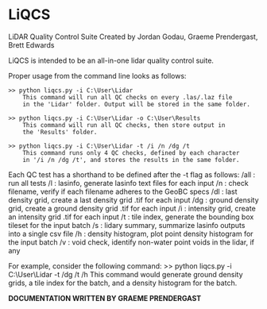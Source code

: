# LiQCS
LiDAR Quality Control Suite
Created by Jordan Godau, Graeme Prendergast, Brett Edwards

LiQCS is intended to be an all-in-one lidar quality control suite.

Proper usage from the command line looks as follows:
    
    >> python liqcs.py -i C:\User\Lidar
        This command will run all QC checks on every .las/.laz file
        in the 'Lidar' folder. Output will be stored in the same folder.

    >> python liqcs.py -i C:\User\Lidar -o C:\User\Results
        This command will run all QC checks, then store output in
        the 'Results' folder.

    >> python liqcs.py -i C:\User\Lidar -t /i /n /dg /t
        This command runs only 4 QC checks, defined by each character
        in '/i /n /dg /t', and stores the results in the same folder.

Each QC test has a shorthand to be defined after the -t flag as follows:
    /all    : run all tests
    /l      : lasinfo, generate lasinfo text files for each input
    /n      : check filename, verify if each filename adheres to the GeoBC specs
    /dl     : last density grid, create a last density grid .tif for each input
    /dg     : ground density grid, create a ground density grid .tif for each input
    /i      : intensity grid, create an intensity grid .tif for each input
    /t      : tile index, generate the bounding box tileset for the input batch
    /s      : lidary summary, summarize lasinfo outputs into a single csv file
    /h      : density histogram, plot point density histogram for the input batch
    /v      : void check, identify non-water point voids in the lidar, if any

For example, consider the following command:
    >> python liqcs.py -i C:\User\Lidar -t /dg /t /h
        This command would generate ground density grids, a tile index for the batch,
        and a density histogram for the batch.
 
 
 
 
 
 
 
 
 
 
 
 
 
 
 
 
 
 
**DOCUMENTATION WRITTEN BY GRAEME PRENDERGAST**
